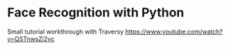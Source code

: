 # Face Recognition with Python

Small tutorial workthrough with Traversy
https://www.youtube.com/watch?v=QSTnwsZj2yc
